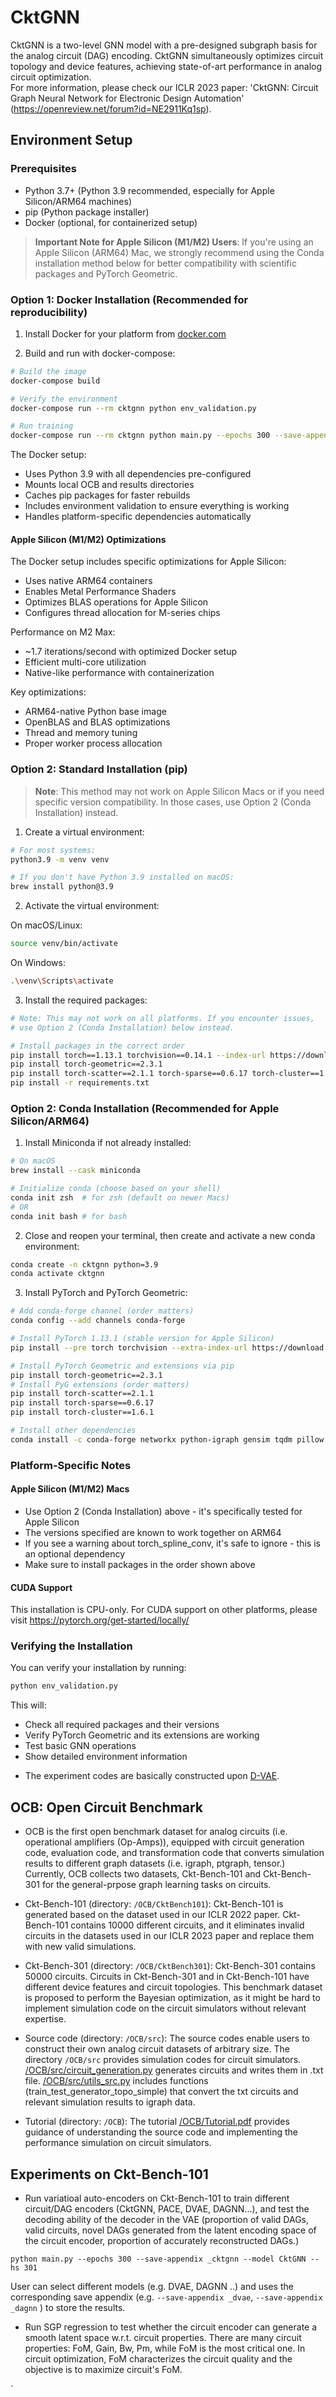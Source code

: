 # CktGNN
CktGNN is a two-level GNN model with a pre-designed subgraph basis for the analog circuit (DAG) encoding. CktGNN simultaneously optimizes circuit topology and device features, achieving state-of-art performance in analog circuit optimization. <br/>For more information, please check our ICLR 2023 paper: 'CktGNN: Circuit Graph Neural Network for Electronic Design Automation' (https://openreview.net/forum?id=NE2911Kq1sp).

## Environment Setup

### Prerequisites
- Python 3.7+ (Python 3.9 recommended, especially for Apple Silicon/ARM64 machines)
- pip (Python package installer)
- Docker (optional, for containerized setup)

> **Important Note for Apple Silicon (M1/M2) Users**: 
> If you're using an Apple Silicon (ARM64) Mac, we strongly recommend using the Conda installation method below
> for better compatibility with scientific packages and PyTorch Geometric.

### Option 1: Docker Installation (Recommended for reproducibility)

1. Install Docker for your platform from [docker.com](https://www.docker.com/products/docker-desktop)

2. Build and run with docker-compose:
```bash
# Build the image
docker-compose build

# Verify the environment
docker-compose run --rm cktgnn python env_validation.py

# Run training
docker-compose run --rm cktgnn python main.py --epochs 300 --save-appendix _cktgnn --model CktGNN --hs 301
```

The Docker setup:
- Uses Python 3.9 with all dependencies pre-configured
- Mounts local OCB and results directories
- Caches pip packages for faster rebuilds
- Includes environment validation to ensure everything is working
- Handles platform-specific dependencies automatically

#### Apple Silicon (M1/M2) Optimizations
The Docker setup includes specific optimizations for Apple Silicon:
- Uses native ARM64 containers
- Enables Metal Performance Shaders
- Optimizes BLAS operations for Apple Silicon
- Configures thread allocation for M-series chips

Performance on M2 Max:
- ~1.7 iterations/second with optimized Docker setup
- Efficient multi-core utilization
- Native-like performance with containerization

Key optimizations:
- ARM64-native Python base image
- OpenBLAS and BLAS optimizations
- Thread and memory tuning
- Proper worker process allocation

### Option 2: Standard Installation (pip)

> **Note**: This method may not work on Apple Silicon Macs or if you need specific
> version compatibility. In those cases, use Option 2 (Conda Installation) instead.

1. Create a virtual environment:
```bash
# For most systems:
python3.9 -m venv venv

# If you don't have Python 3.9 installed on macOS:
brew install python@3.9
```

2. Activate the virtual environment:

On macOS/Linux:
```bash
source venv/bin/activate
```

On Windows:
```bash
.\venv\Scripts\activate
```

3. Install the required packages:
```bash
# Note: This may not work on all platforms. If you encounter issues,
# use Option 2 (Conda Installation) below instead.

# Install packages in the correct order
pip install torch==1.13.1 torchvision==0.14.1 --index-url https://download.pytorch.org/whl/cpu
pip install torch-geometric==2.3.1
pip install torch-scatter==2.1.1 torch-sparse==0.6.17 torch-cluster==1.6.1
pip install -r requirements.txt
```

### Option 2: Conda Installation (Recommended for Apple Silicon/ARM64)

1. Install Miniconda if not already installed:
```bash
# On macOS
brew install --cask miniconda

# Initialize conda (choose based on your shell)
conda init zsh  # for zsh (default on newer Macs)
# OR
conda init bash # for bash
```

2. Close and reopen your terminal, then create and activate a new conda environment:
```bash
conda create -n cktgnn python=3.9
conda activate cktgnn
```

3. Install PyTorch and PyTorch Geometric:
```bash
# Add conda-forge channel (order matters)
conda config --add channels conda-forge

# Install PyTorch 1.13.1 (stable version for Apple Silicon)
pip install --pre torch torchvision --extra-index-url https://download.pytorch.org/whl/nightly/cpu

# Install PyTorch Geometric and extensions via pip
pip install torch-geometric==2.3.1
# Install PyG extensions (order matters)
pip install torch-scatter==2.1.1
pip install torch-sparse==0.6.17
pip install torch-cluster==1.6.1

# Install other dependencies
conda install -c conda-forge networkx python-igraph gensim tqdm pillow pandas scikit-learn matplotlib
```

### Platform-Specific Notes

#### Apple Silicon (M1/M2) Macs
- Use Option 2 (Conda Installation) above - it's specifically tested for Apple Silicon
- The versions specified are known to work together on ARM64
- If you see a warning about torch_spline_conv, it's safe to ignore - this is an optional dependency
- Make sure to install packages in the order shown above

#### CUDA Support
This installation is CPU-only. For CUDA support on other platforms, please visit https://pytorch.org/get-started/locally/

### Verifying the Installation

You can verify your installation by running:
```bash
python env_validation.py
```

This will:
- Check all required packages and their versions
- Verify PyTorch Geometric and its extensions are working
- Test basic GNN operations
- Show detailed environment information

* The experiment codes are basically constructed upon [D-VAE](https://github.com/muhanzhang/D-VAE/).

## OCB: Open Circuit Benchmark

* OCB is the first open benchmark dataset for analog circuits (i.e. operational amplifiers (Op-Amps)), equipped with circuit generation code, evaluation code, and transformation code that converts simulation results to different graph datasets (i.e. igraph, ptgraph, tensor.) Currently, OCB collects two datasets, Ckt-Bench-101 and Ckt-Bench-301 for the general-prpose graph learning tasks on circuits. 

* Ckt-Bench-101 (directory: `/OCB/CktBench101`): Ckt-Bench-101 is generated based on the dataset used in our ICLR 2022 paper. Ckt-Bench-101 contains 10000 different circuits, and it eliminates invalid circuits in the datasets used in our ICLR 2023 paper and replace them with new valid simulations. 

* Ckt-Bench-301 (directory: `/OCB/CktBench301`): Ckt-Bench-301 contains 50000 circuits. Circuits in Ckt-Bench-301 and in Ckt-Bench-101 have different device features and circuit topologies. This benchmark dataset is proposed to perform the Bayesian optimization, as it might be hard to implement simulation code on the circuit simulators without relevant expertise.

* Source code (directory: `/OCB/src`): The source codes enable users to construct their own analog circuit datasets of arbitrary size. The directory `/OCB/src` provides simulation codes for circuit simulators. [/OCB/src/circuit_generation.py]( /OCB/src/circuit_generation.py) generates circuits and writes them in .txt file. [/OCB/src/utils_src.py](/OCB/src/utils_src.py) includes functions (train_test_generator_topo_simple) that convert the txt circuits and relevant simulation results to igraph data.

* Tutorial (directory: `/OCB`): The tutorial [/OCB/Tutorial.pdf](/OCB/Tutorial.pdf) provides guidance of understanding the source code and implementing the performance simulation on circuit simulators.  

## Experiments on Ckt-Bench-101

* Run variatioal auto-encoders on Ckt-Bench-101 to train different circuit/DAG encoders (CktGNN, PACE, DVAE, DAGNN...), and test the decoding ability of the decoder in the VAE (proportion of valid DAGs, valid circuits, novel DAGs generated from the latent encoding space of the circuit encoder, proportion of accurately reconstructed DAGs.) 

`python main.py --epochs 300 --save-appendix _cktgnn --model CktGNN --hs 301`

User can select different models (e.g. DVAE, DAGNN ..) and uses the corresponding save appendix (e.g. `--save-appendix _dvae`, `--save-appendix _dagnn` ) to store the results.

* Run SGP regression to test whether the circuit encoder can generate a smooth latent space w.r.t. circuit properties. There are many circuit properties: FoM, Gain, Bw, Pm, while FoM is the most critical one. In circuit optimization, FoM characterizes the circuit quality and the objective is to maximize circuit's FoM.

`